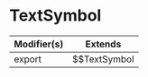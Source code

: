 # TextSymbol

| Modifier(s)                            | Extends                                    |
|----------------------------------------|--------------------------------------------|
| export | $$TextSymbol |